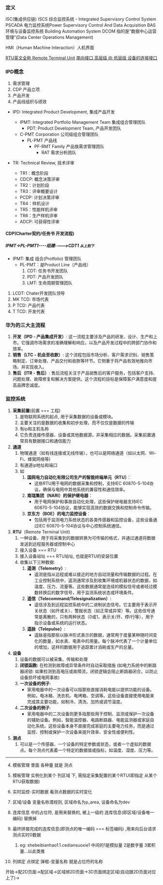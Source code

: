 ### 定义
ISC(集成供应链)
ISCS  综合监控系统 - Integrated Supervisory Control System 
PSCADA 电力监控系统Power Supervisory Control And Data Acquisition 
BAS 环境与设备监控系统 Building Automation System
DCOM 指的是“数据中心运营管理”(Data Center Operations Management)

HMI（Human Machine Interaction）人机界面

[RTU英文全称 Remote Terminal Unit](https://zhuanlan.zhihu.com/p/330528187)
[南向接口 高层级 向 低层级 设备的连接接口](https://blog.51cto.com/u_15776384/5658954)

### IPD概念
1. 需求管理
2. CDP 产品立项
3. 产品开发
4. 产品线组织与绩效

*   IPD: Integrated Product Development, 集成产品开发
	*   IPMT: Integrated Portfolio Management Team 集成组合管理团队
		*   PDT: Product Development Team, 产品开发团队
	* C-PMT Corporation 公司级组合管理团队
		* PL-PMT 产品线
			* PF-RMT Family 产品族需求管理团队
				* RAT 需求分析团队

*   TR: Technical Review, 技术评审
    *   TR1：概念阶段
    *   CDCP: 概念决策评审
    *   TR2：计划阶段
    *   TR3：评审概要设计
    *   PCDP: 计划决策评审
    *   TR4：样机设计
    *   TR5：性能样机评审
    *   TR6：生产样机评审
    *   ADCP: 可获得性评审

#### CDP(Charter契约/任务书 开发流程)
##### IPMT->PL-PMT1----组建---->CDT1 `从上到下`
- IPMT: 集成 组合(Protfolio) 管理团队
	- PL-PMT：是Product Line（产品线）
		1. CDT: 任务书开发团队
		2. PDT: 产品开发团队
		3. LMT: 生命周期管理团队

1. LCDT: Chater开发团队领导
2. MK TCD: 市场代表
3. P TCD: 产品代表
4. T TCD: 开发代表



### 华为的三大主流程
1. **开发（IPD - 产品集成开发）**: 这一流程主要涉及产品的研发、设计、生产和上市。它强调市场需求的准确理解和响应，以及产品开发过程中的跨部门协作和效率。
2. **销售（LTC - 机会至收款）**: 这个流程包括市场分析、客户需求识别、销售策略制定、订单处理、产品交付和收款等环节。它侧重于将产品有效地推向市场，并实现收入。
3. **售后（ITR - 售后）**: 售后流程关注于产品销售后的客户服务，包括客户支持、问题处理、故障修复和解决方案提供。这个流程的目标是保障客户满意度和提高品牌忠诚度。
### 监控系统
1. **采集前置**(前置 === 工程) 
	1. 是物联网系统的起点, 用于采集数据的设备或模块。
	2. 主要关注的是数据的收集和初步处理，而不仅仅是数据的传输
	3. 有ip和主机名称
	4. 它负责连接传感器、设备或其他数据源，并采集相应的数据。采集前置通常具有数据接口和通信能力
2. **通道** 
	1. 物理通道（如有线连接或无线传输），也可以是网络通道（如以太网、Wi-Fi、蜂窝网络等)
	2. 有通道ip地址和端口
	3. 如
		1. **国网电力自动化有限公司生产的智能终端单元（RTU）**：
			- 这些RTU用于电网的数据采集和控制，支持IEC 60870-5-104协议，确保与电网中其他系统的兼容性和通信效率。
		2. **南瑞集团（NARI）的保护继电器**：
			- 用于电网保护和事故自动化处理，这些保护继电器支持IEC 60870-5-104协议，能够实现高效的数据交换和控制命令传输。
		3. **京东方（BOE）的电力监控设备**：
			- 包括用于监测电力系统状态的各类传感器和监控设备，这些设备通过IEC 60870-5-104协议与中心控制系统通信。
3. **RTU**（Remote Terminal Unit)
	1. 一种设备，用于将采集到的数据转换为可传输的格式，并通过通道将数据发送到远程服务器或控制中心
	2. 接入设备 === RTU
	3. 接入设备站址 === RTU站址, 也就是RTU的安装位置
	4. 收集以下三种数据:
		1. **遥测（Telemetry）**:
		    - 遥测是指从远程或难以接近的地方自动测量和传输数据的过程。在工业控制系统中，遥测通常涉及到收集环境或机器状态的数据，如温度、压力、流量等。这些数据通常是连续的模拟信号或者经过模数转换后的数字信号，用于监测系统状态或环境条件。
		2. **遥信（Telecommand/Telesignalization）**:
		    - 遥信涉及到远程监控系统中的二进制状态信号。它主要用于表示开关状态（如开或关）、警报状态（如正常或异常）等。这些信号通常是离散的，只有两种状态（0或1，表示关/开、停/行等），用于指示设备或系统的运行状态。
		3. **遥脉（Telepulse）**:
		    - 遥脉是指那些以脉冲形式表示的数据，通常用于度量某种随时间变化的数量，如水表、电表中的用量。每个脉冲代表了一个计量单位的增加，这样的数据用于追踪累计消耗或生产的总量。
4. **设备** 
	1. 设备的数据可以被采集、传输和处理
	2. **闭锁函数:** 在检测到故障或异常条件时自动采取措施 (如电力系统中的断路器闭锁: 如果检测到高电压或故障流，闭锁逻辑会阻止断路器闭合，以防止设备损坏或电网事故)
	3. **一次设备的例子**:
		- 家用电器中的一次设备可以指那些直接消耗电能以提供功能的设备。例如，电冰箱、洗衣机、电烤箱、空调等。这些设备直接使用电能来完成其主要功能，如制冷、清洗、加热或调节温度。
	4. **二次设备的例子**:
		- 家用电器中的二次设备则更多指那些用于控制、监测或保护一次设备的辅助设备。例如，智能温控器、电路断路器、电能监测器或家庭自动化系统。这些设备本身不直接完成家庭的主要电力任务，而是通过监控、控制或保护一次设备来提升效率、安全性或便利性。
1. **测点** 
	1. 可以是一个传感器、一个设备的特定参数或状态，或者一个虚拟的数据点。每个测点代表着一个特定的数据值或指标，如温度、湿度、压力等。
---
4. 模板管理 里面 各种量 就是 测点
5. 模板管理 实例化到某个 列区域 下,  需指定采集配置的某个RTU(即指定  从某个RTU获取数据)  
6. 实时监控-实时数据 看测点数据的实时变化

7. 区域/设备 变量名称潜规则, 区域命名为p_area, 设备命名为dev
8. 连库信息 中的占位符, 是用来替换的, 被上一级的 连库信息(即区域/设备唯一编码)  替换掉
9. 最终拼接完成的连库信息(即测点的唯一编码 === 标签编码) ,用来向后台请求测点实时0数据
	1. eg: shebeibianhao1.1.cediansuoxie1 中间的1是模拟量 2是数字量 3累积量...以此类推
10. 列绑定 点绑定 弹框-变量名称 就是占位符的名称

开始->配2D页面->配区域->区域绑2D页面->3D页面绑定区域(自动跟2D页面对应上了)->